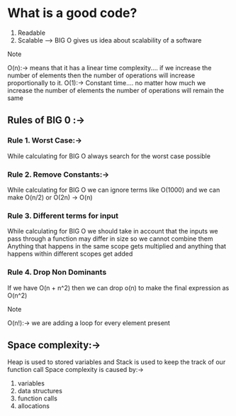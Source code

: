 # What is a good code?

1. Readable
2. Scalable --> BIG O gives us idea about scalability of a software

> [!NOTE]
> O(n):-> means that it has a linear time complexity.... if we increase the number of elements then the number of operations will increase proportionally to it.
> O(1):-> Constant time.... no matter how much we increase the number of elements the number of operations will remain the same

## Rules of BIG 0 :->

### Rule 1. Worst Case:->

While calculating for BIG O always search for the worst case possible

### Rule 2. Remove Constants:->

While calculating for BIG O we can ignore terms like O(1000) and we can make O(n/2) or O(2n) -> O(n)

### Rule 3. Different terms for input

While calculating for BIG O we should take in account that the inputs we pass through a function may differ in size so we cannot combine them
Anything that happens in the same scope gets multiplied and anything that happens within different scopes get added

### Rule 4. Drop Non Dominants

If we have O(n + n^2) then we can drop o(n) to make the final expression as O(n^2)

> [!NOTE]
> O(n!):-> we are adding a loop for every element present

## Space complexity:->

Heap is used to stored variables and Stack is used to keep the track of our function call
Space complexity is caused by:->

1. variables
2. data structures
3. function calls
4. allocations

